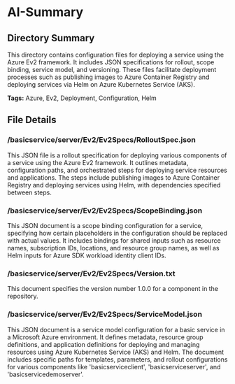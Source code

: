 # AI-Summary
## Directory Summary
This directory contains configuration files for deploying a service using the Azure Ev2 framework. It includes JSON specifications for rollout, scope binding, service model, and versioning. These files facilitate deployment processes such as publishing images to Azure Container Registry and deploying services via Helm on Azure Kubernetes Service (AKS).

**Tags:** Azure, Ev2, Deployment, Configuration, Helm

## File Details
    
### /basicservice/server/Ev2/Ev2Specs/RolloutSpec.json
This JSON file is a rollout specification for deploying various components of a service using the Azure Ev2 framework. It outlines metadata, configuration paths, and orchestrated steps for deploying service resources and applications. The steps include publishing images to Azure Container Registry and deploying services using Helm, with dependencies specified between steps.

### /basicservice/server/Ev2/Ev2Specs/ScopeBinding.json
This JSON document is a scope binding configuration for a service, specifying how certain placeholders in the configuration should be replaced with actual values. It includes bindings for shared inputs such as resource names, subscription IDs, locations, and resource group names, as well as Helm inputs for Azure SDK workload identity client IDs.

### /basicservice/server/Ev2/Ev2Specs/Version.txt
This document specifies the version number 1.0.0 for a component in the repository.

### /basicservice/server/Ev2/Ev2Specs/ServiceModel.json
This JSON document is a service model configuration for a basic service in a Microsoft Azure environment. It defines metadata, resource group definitions, and application definitions for deploying and managing resources using Azure Kubernetes Service (AKS) and Helm. The document includes specific paths for templates, parameters, and rollout configurations for various components like 'basicserviceclient', 'basicserviceserver', and 'basicservicedemoserver'.
